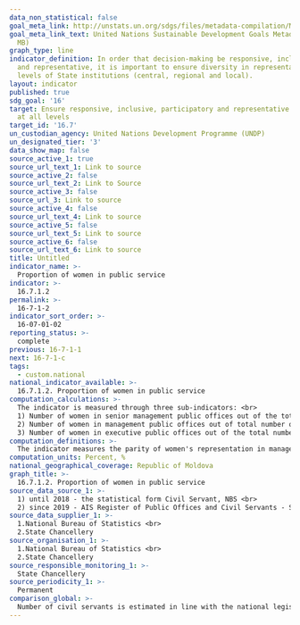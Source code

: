 ```yaml
---
data_non_statistical: false
goal_meta_link: http://unstats.un.org/sdgs/files/metadata-compilation/Metadata-Goal-16.pdf
goal_meta_link_text: United Nations Sustainable Development Goals Metadata (PDF 4.0
  MB)
graph_type: line
indicator_definition: In order that decision-making be responsive, inclusive, participatory
  and representative, it is important to ensure diversity in representation at all
  levels of State institutions (central, regional and local).
layout: indicator
published: true
sdg_goal: '16'
target: Ensure responsive, inclusive, participatory and representative decision-making
  at all levels
target_id: '16.7'
un_custodian_agency: United Nations Development Programme (UNDP)
un_designated_tier: '3'
data_show_map: false
source_active_1: true
source_url_text_1: Link to source
source_active_2: false
source_url_text_2: Link to Source
source_active_3: false
source_url_3: Link to source
source_active_4: false
source_url_text_4: Link to source
source_active_5: false
source_url_text_5: Link to source
source_active_6: false
source_url_text_6: Link to source
title: Untitled
indicator_name: >-
  Proportion of women in public service
indicator: >-
  16.7.1.2
permalink: >-
  16-7-1-2
indicator_sort_order: >-
  16-07-01-02
reporting_status: >-
  complete
previous: 16-7-1-1
next: 16-7-1-c
tags:
  - custom.national
national_indicator_available: >-
  16.7.1.2. Proportion of women in public service
computation_calculations: >-
  The indicator is measured through three sub-indicators: <br> 
  1) Number of women in senior management public offices out of the total number of persons in senior management public offices, *100.<br> 
  2) Number of women in management public offices out of total number of persons in management public offices, *100. <br> 
  3) Number of women in executive public offices out of the total number of persons in executive public offices
computation_definitions: >-
  The indicator measures the parity of women's representation in management bodies (central and local), as well as the level of observing the legal provisions on the minimum representation quota of 40% for both sexes in decision-making positions  (Law no. 71/2016 for amending certain legislative acts). Senior management civil servants carry out high-level management in public authorities. This category includes: Deputy Secretary General of the Government, General Secretary of a ministry, Deputy Head of an administrative authority, Head and Deputy Head of public authority apparatus (Parliament, President of the Republic of Moldova, Superior Council of Magistracy, Constitutional Court, Supreme Court of Justice, Superior Council of Prosecutors, General Prosecutor's Office, Court of Accounts, National Anticorruption Centre, Ombudsman Office). Category of civil servants - managers includes the persons appointed under the conditions of the present law in one of the following management public office: a) head and deputy head of the body under the subordination of ministries and other administrative authorities; b) head and deputy head of an internal subdivision of the public authority; c) head and deputy head of a deconcentrated service of public authority; g) head and deputy head of a decentralised service organised in the administrative-territorial units and in the autonomous unit with special status; h) secretary of the village (commune) council, sector, city (municipium), rayon and secretary of city hall; j) head of the secretariat of the court; j1) deputy head of the secretariat of Chisinau Court; k) head of the Apparatus of Central Election Commission; l) senor custodian of finds. Category of executive civil servants includes persons working in other public offices than senior level management and management positions. (Law No. 158/2008 on Public Office and Civil Servant Status).
computation_units: Percent, %
national_geographical_coverage: Republic of Moldova
graph_title: >-
  16.7.1.2. Proportion of women in public service
source_data_source_1: >-
  1) until 2018 - the statistical form Civil Servant, NBS <br> 
  2) since 2019 - AIS Register of Public Offices and Civil Servants - State Chancellery
source_data_supplier_1: >-
  1.National Bureau of Statistics <br> 
  2.State Chancellery
source_organisation_1: >-
  1.National Bureau of Statistics <br> 
  2.State Chancellery
source_responsible_monitoring_1: >-
  State Chancellery
source_periodicity_1: >-
  Permanent
comparison_global: >-
  Number of civil servants is estimated in line with the national legislation. The indicator is complementary to the global one
---
```


